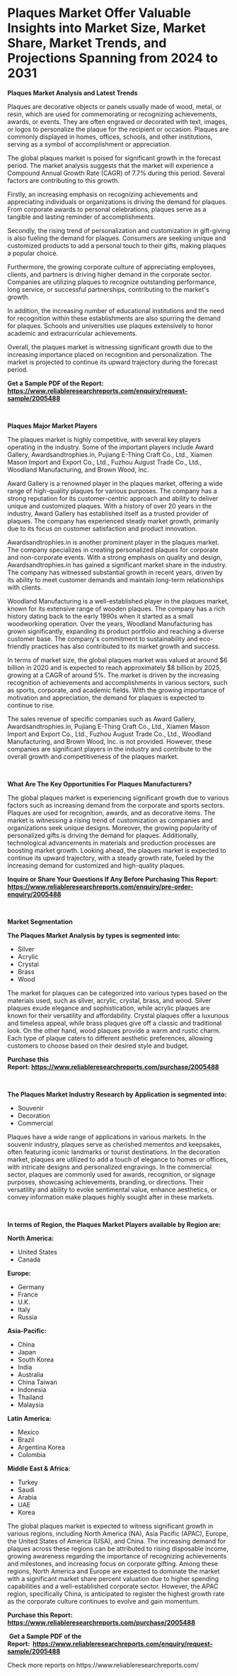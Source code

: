 <p><h1>Plaques Market Offer Valuable Insights into Market Size, Market Share, Market Trends, and Projections Spanning from 2024 to 2031</h1></p><p><strong>Plaques Market Analysis and Latest Trends</strong></p>
<p><p>Plaques are decorative objects or panels usually made of wood, metal, or resin, which are used for commemorating or recognizing achievements, awards, or events. They are often engraved or decorated with text, images, or logos to personalize the plaque for the recipient or occasion. Plaques are commonly displayed in homes, offices, schools, and other institutions, serving as a symbol of accomplishment or appreciation.</p><p>The global plaques market is poised for significant growth in the forecast period. The market analysis suggests that the market will experience a Compound Annual Growth Rate (CAGR) of 7.7% during this period. Several factors are contributing to this growth.</p><p>Firstly, an increasing emphasis on recognizing achievements and appreciating individuals or organizations is driving the demand for plaques. From corporate awards to personal celebrations, plaques serve as a tangible and lasting reminder of accomplishments.</p><p>Secondly, the rising trend of personalization and customization in gift-giving is also fueling the demand for plaques. Consumers are seeking unique and customized products to add a personal touch to their gifts, making plaques a popular choice.</p><p>Furthermore, the growing corporate culture of appreciating employees, clients, and partners is driving higher demand in the corporate sector. Companies are utilizing plaques to recognize outstanding performance, long service, or successful partnerships, contributing to the market's growth.</p><p>In addition, the increasing number of educational institutions and the need for recognition within these establishments are also spurring the demand for plaques. Schools and universities use plaques extensively to honor academic and extracurricular achievements.</p><p>Overall, the plaques market is witnessing significant growth due to the increasing importance placed on recognition and personalization. The market is projected to continue its upward trajectory during the forecast period.</p></p>
<p><strong>Get a Sample PDF of the Report:&nbsp; <a href="https://www.reliableresearchreports.com/enquiry/request-sample/2005488">https://www.reliableresearchreports.com/enquiry/request-sample/2005488</a></strong></p>
<p>&nbsp;</p>
<p><strong>Plaques Major Market Players</strong></p>
<p><p>The plaques market is highly competitive, with several key players operating in the industry. Some of the important players include Award Gallery, Awardsandtrophies.in, Pujiang E-Thing Craft Co., Ltd., Xiamen Mason Import and Export Co., Ltd., Fuzhou August Trade Co., Ltd., Woodland Manufacturing, and Brown Wood, Inc.</p><p>Award Gallery is a renowned player in the plaques market, offering a wide range of high-quality plaques for various purposes. The company has a strong reputation for its customer-centric approach and ability to deliver unique and customized plaques. With a history of over 20 years in the industry, Award Gallery has established itself as a trusted provider of plaques. The company has experienced steady market growth, primarily due to its focus on customer satisfaction and product innovation.</p><p>Awardsandtrophies.in is another prominent player in the plaques market. The company specializes in creating personalized plaques for corporate and non-corporate events. With a strong emphasis on quality and design, Awardsandtrophies.in has gained a significant market share in the industry. The company has witnessed substantial growth in recent years, driven by its ability to meet customer demands and maintain long-term relationships with clients.</p><p>Woodland Manufacturing is a well-established player in the plaques market, known for its extensive range of wooden plaques. The company has a rich history dating back to the early 1990s when it started as a small woodworking operation. Over the years, Woodland Manufacturing has grown significantly, expanding its product portfolio and reaching a diverse customer base. The company's commitment to sustainability and eco-friendly practices has also contributed to its market growth and success.</p><p>In terms of market size, the global plaques market was valued at around $6 billion in 2020 and is expected to reach approximately $8 billion by 2025, growing at a CAGR of around 5%. The market is driven by the increasing recognition of achievements and accomplishments in various sectors, such as sports, corporate, and academic fields. With the growing importance of motivation and appreciation, the demand for plaques is expected to continue to rise.</p><p>The sales revenue of specific companies such as Award Gallery, Awardsandtrophies.in, Pujiang E-Thing Craft Co., Ltd., Xiamen Mason Import and Export Co., Ltd., Fuzhou August Trade Co., Ltd., Woodland Manufacturing, and Brown Wood, Inc. is not provided. However, these companies are significant players in the industry and contribute to the overall growth and competitiveness of the plaques market.</p></p>
<p>&nbsp;</p>
<p><strong>What Are The Key Opportunities For Plaques Manufacturers?</strong></p>
<p><p>The global plaques market is experiencing significant growth due to various factors such as increasing demand from the corporate and sports sectors. Plaques are used for recognition, awards, and as decorative items. The market is witnessing a rising trend of customization as companies and organizations seek unique designs. Moreover, the growing popularity of personalized gifts is driving the demand for plaques. Additionally, technological advancements in materials and production processes are boosting market growth. Looking ahead, the plaques market is expected to continue its upward trajectory, with a steady growth rate, fueled by the increasing demand for customized and high-quality plaques.</p></p>
<p><strong>Inquire or Share Your Questions If Any Before Purchasing This Report: <a href="https://www.reliableresearchreports.com/enquiry/pre-order-enquiry/2005488">https://www.reliableresearchreports.com/enquiry/pre-order-enquiry/2005488</a></strong></p>
<p>&nbsp;</p>
<p><strong>Market Segmentation</strong></p>
<p><strong>The Plaques Market Analysis by types is segmented into:</strong></p>
<p><ul><li>Silver</li><li>Acrylic</li><li>Crystal</li><li>Brass</li><li>Wood</li></ul></p>
<p><p>The market for plaques can be categorized into various types based on the materials used, such as silver, acrylic, crystal, brass, and wood. Silver plaques exude elegance and sophistication, while acrylic plaques are known for their versatility and affordability. Crystal plaques offer a luxurious and timeless appeal, while brass plaques give off a classic and traditional look. On the other hand, wood plaques provide a warm and rustic charm. Each type of plaque caters to different aesthetic preferences, allowing customers to choose based on their desired style and budget.</p></p>
<p><strong>Purchase this Report:&nbsp;<a href="https://www.reliableresearchreports.com/purchase/2005488">https://www.reliableresearchreports.com/purchase/2005488</a></strong></p>
<p>&nbsp;</p>
<p><strong>The Plaques Market Industry Research by Application is segmented into:</strong></p>
<p><ul><li>Souvenir</li><li>Decoration</li><li>Commercial</li></ul></p>
<p><p>Plaques have a wide range of applications in various markets. In the souvenir industry, plaques serve as cherished mementos and keepsakes, often featuring iconic landmarks or tourist destinations. In the decoration market, plaques are utilized to add a touch of elegance to homes or offices, with intricate designs and personalized engravings. In the commercial sector, plaques are commonly used for awards, recognition, or signage purposes, showcasing achievements, branding, or directions. Their versatility and ability to evoke sentimental value, enhance aesthetics, or convey information make plaques highly sought after in these markets.</p></p>
<p>&nbsp;</p>
<p><strong>In terms of Region, the Plaques Market Players available by Region are:</strong></p>
<p>
    <p> <strong> North America: </strong>
        <ul>
            <li>United States</li>
            <li>Canada</li>
        </ul>
        </p> 
    <p> <strong> Europe: </strong>
        <ul>
            <li>Germany</li>
            <li>France</li>
            <li>U.K.</li>
            <li>Italy</li>
            <li>Russia</li>
        </ul>
        </p> 
    <p> <strong> Asia-Pacific: </strong>
        <ul>
            <li>China</li>
            <li>Japan</li>
            <li>South Korea</li>
            <li>India</li>
            <li>Australia</li>
            <li>China Taiwan</li>
            <li>Indonesia</li>
            <li>Thailand</li>
            <li>Malaysia</li>
        </ul>
        </p> 
    <p> <strong> Latin America: </strong>
        <ul>
            <li>Mexico</li>
            <li>Brazil</li>
            <li>Argentina Korea</li>
            <li>Colombia</li>
        </ul>
        </p> 
    <p> <strong> Middle East & Africa: </strong>
        <ul>
            <li>Turkey</li>
            <li>Saudi</li>
            <li>Arabia</li>
            <li>UAE</li>
            <li>Korea</li>
        </ul>
    </p>
    </p>
<p><p>The global plaques market is expected to witness significant growth in various regions, including North America (NA), Asia Pacific (APAC), Europe, the United States of America (USA), and China. The increasing demand for plaques across these regions can be attributed to rising disposable income, growing awareness regarding the importance of recognizing achievements and milestones, and increasing focus on corporate gifting. Among these regions, North America and Europe are expected to dominate the market with a significant market share percent valuation due to higher spending capabilities and a well-established corporate sector. However, the APAC region, specifically China, is anticipated to register the highest growth rate as the corporate culture continues to evolve and gain momentum.</p></p>
<p><strong>Purchase this Report: <a href="https://www.reliableresearchreports.com/purchase/2005488">https://www.reliableresearchreports.com/purchase/2005488</a></strong></p>
<p>&nbsp;<strong>Get a Sample PDF of the Report:&nbsp;&nbsp;<a href="https://www.reliableresearchreports.com/enquiry/request-sample/2005488">https://www.reliableresearchreports.com/enquiry/request-sample/2005488</a></strong></p>
<p><strong></strong></p>
<p>Check more reports on https://www.reliableresearchreports.com/</p>